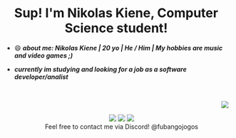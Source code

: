 <div align="center">
    <h1> Sup! I'm Nikolas Kiene, Computer Science student! </h1>
</div>


- 😄 ***about me: Nikolas Kiene | 20 yo | He / Him | My hobbies are music and video games ;)***
- ***currently im studying and looking for a job as a software developer/analist***

  ##
    
    <div style="display: inline_block"><br>
        <img align="right" src="https://media.discordapp.net/attachments/429692107800969226/892532508728623204/Chatting.gif">
    </div>
    
  ## 
    
    <div align="center">
        <a href = "mailto:nikolasnovo03@gmail.com"><img src="https://img.shields.io/badge/-Gmail-%23333?style=for-the-badge&logo=gmail&logoColor=white" target="_blank"></a>
        <a href="https://www.linkedin.com/in/nikolas-miguel-kiene-novo-378a70197/" target="_blank"><img src="https://img.shields.io/badge/-LinkedIn-%230077B5?style=for-the-badge&logo=linkedin&logoColor=white" target="_blank"></a> 
        <a href="https://www.instagram.com/nikiene_/" target="_blank"><img src="https://img.shields.io/badge/-Instagram-%23E4405F?style=for-the-badge&logo=instagram&logoColor=white" target="_blank"></a>
        <div >
            Feel free to contact me via Discord! @fubangojogos
        </div>
    
    <br>
    
    
    </div>
